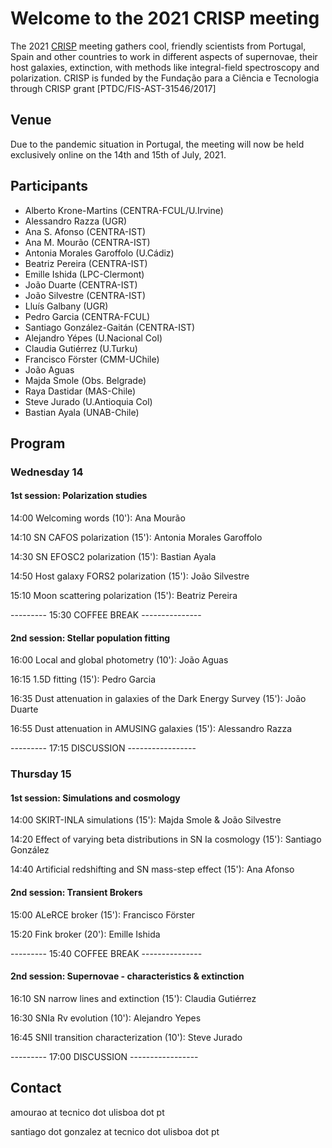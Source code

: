 # Welcome to the 2021 CRISP meeting

The 2021 [CRISP](https://sn-crisp.github.io/CRISP/) meeting gathers cool, friendly scientists from Portugal, Spain and other countries to work in different aspects of supernovae, their host galaxies, extinction, with methods like integral-field spectroscopy and polarization. CRISP is funded by the Fundação para a
Ciência e Tecnologia through CRISP grant [PTDC/FIS-AST-31546/2017]

## Venue

Due to the pandemic situation in Portugal, the meeting will now be held exclusively online on the 14th and 15th of July, 2021.

## Participants 
- Alberto Krone-Martins (CENTRA-FCUL/U.Irvine)
- Alessandro Razza (UGR)
- Ana S. Afonso (CENTRA-IST)
- Ana M. Mourão (CENTRA-IST)
- Antonia Morales Garoffolo (U.Cádiz)
- Beatriz Pereira (CENTRA-IST)
- Emille Ishida (LPC-Clermont)
- João Duarte (CENTRA-IST)
- João Silvestre (CENTRA-IST)
- Lluís Galbany (UGR)
- Pedro Garcia (CENTRA-FCUL)
- Santiago González-Gaitán (CENTRA-IST)
- Alejandro Yépes (U.Nacional Col)
- Claudia Gutiérrez (U.Turku)
- Francisco Förster (CMM-UChile)
- João Aguas
- Majda Smole (Obs. Belgrade)
- Raya Dastidar (MAS-Chile)
- Steve Jurado (U.Antioquia Col)
- Bastian Ayala (UNAB-Chile)

## Program

### Wednesday 14 

#### 1st session: Polarization studies

14:00 Welcoming words (10'): Ana Mourão

14:10 SN CAFOS polarization (15'): Antonia Morales Garoffolo

14:30 SN EFOSC2 polarization (15'): Bastian Ayala

14:50 Host galaxy FORS2 polarization (15'): João Silvestre

15:10 Moon scattering polarization (15'): Beatriz Pereira

--------- 15:30  COFFEE BREAK ---------------

#### 2nd session: Stellar population fitting

16:00 Local and global photometry (10'): João Aguas

16:15 1.5D fitting (15'): Pedro Garcia

16:35 Dust attenuation in galaxies of the Dark Energy Survey (15'): João Duarte

16:55 Dust attenuation in AMUSING galaxies (15'): Alessandro Razza

--------- 17:15 DISCUSSION -----------------


### Thursday 15 

#### 1st session: Simulations and cosmology

14:00 SKIRT-INLA simulations (15'): Majda Smole & João Silvestre

14:20 Effect of varying beta distributions in SN Ia cosmology (15'): Santiago González

14:40 Artificial redshifting and SN mass-step effect (15'): Ana Afonso

#### 2nd session: Transient Brokers

15:00 ALeRCE broker (15'): Francisco Förster

15:20 Fink broker (20'): Emille Ishida

--------- 15:40  COFFEE BREAK ---------------

#### 2nd session: Supernovae - characteristics & extinction

16:10 SN narrow lines and extinction (15'): Claudia Gutiérrez

16:30 SNIa Rv evolution (10'): Alejandro Yepes

16:45 SNII transition characterization (10'): Steve Jurado

--------- 17:00 DISCUSSION -----------------



## Contact

amourao at tecnico dot ulisboa dot pt

santiago dot gonzalez at tecnico dot ulisboa dot pt
